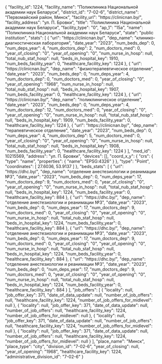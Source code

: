 {
    "facility_id": 1224,
    "facility_name": "Поликлиника Национальной академии наук Беларуси",
    "district_id": "7-02-6",
    "district_name": "Первомайский район, Минск",
    "facility_url": "https:\/\/clinicnan.by\/",
    "facility_address": "ул. П. Бровки",
    "title": "Поликлиника Национальной академии наук Беларуси",
    "facility_type": "0",
    "ap_1": "15а",
    "name": "Поликлиника Национальной академии наук Беларуси",
    "state": "public institution",
    "stats": [
        {
            "url": "https:\/\/clinicnan.by\/",
            "dep_name": "клинико-диагностическая лаборатория",
            "date_year": "2023",
            "num_beds_dep": 0,
            "num_deps_year": 4,
            "num_doctors_dep": 2,
            "num_doctors_med": 0,
            "year_of_closing": "0",
            "year_of_opening": "0",
            "num_nurse_in_hosp": null,
            "total_nub_staf_hosp": null,
            "beds_in_hospital_key": 1910,
            "num_beds_facility_year": 0,
            "healthcare_facility_key": 1224
        },
        {
            "url": "https:\/\/clinicnan.by\/",
            "dep_name": "физиотерапевтическое отделение",
            "date_year": "2023",
            "num_beds_dep": 0,
            "num_deps_year": 4,
            "num_doctors_dep": 0,
            "num_doctors_med": 0,
            "year_of_closing": "0",
            "year_of_opening": "1968",
            "num_nurse_in_hosp": null,
            "total_nub_staf_hosp": null,
            "beds_in_hospital_key": 1907,
            "num_beds_facility_year": 0,
            "healthcare_facility_key": 1224
        },
        {
            "url": "https:\/\/clinicnan.by\/",
            "dep_name": "поликлиническое отделение",
            "date_year": "2023",
            "num_beds_dep": 0,
            "num_deps_year": 4,
            "num_doctors_dep": 12,
            "num_doctors_med": 0,
            "year_of_closing": "0",
            "year_of_opening": "0",
            "num_nurse_in_hosp": null,
            "total_nub_staf_hosp": null,
            "beds_in_hospital_key": 1909,
            "num_beds_facility_year": 0,
            "healthcare_facility_key": 1224
        },
        {
            "url": "https:\/\/clinicnan.by\/",
            "dep_name": "терапевтическое отделение",
            "date_year": "2023",
            "num_beds_dep": 0,
            "num_deps_year": 4,
            "num_doctors_dep": 5,
            "num_doctors_med": 0,
            "year_of_closing": "0",
            "year_of_opening": "0",
            "num_nurse_in_hosp": null,
            "total_nub_staf_hosp": null,
            "beds_in_hospital_key": 1908,
            "num_beds_facility_year": 0,
            "healthcare_facility_key": 1224
        }
    ],
    "med_id": 10215569,
    "address": "ул. П. Бровки",
    "devices": [],
    "coord_x_y": {
        "crs": {
            "type": "name",
            "properties": {
                "name": "EPSG:4326"
            }
        },
        "type": "Point",
        "coordinates": [
            27.6036,
            53.9137
        ]
    },
    "beds_stats": [
        {
            "url": "https:\/\/dhc.by\/",
            "dep_name": "отделение анестезиологии и реанимации №3",
            "date_year": "2023",
            "num_beds_dep": 0,
            "num_deps_year": 17,
            "num_doctors_dep": 9,
            "num_doctors_med": 0,
            "year_of_closing": "0",
            "year_of_opening": "0",
            "num_nurse_in_hosp": null,
            "total_nub_staf_hosp": null,
            "beds_in_hospital_key": 1224,
            "num_beds_facility_year": 0,
            "healthcare_facility_key": 884
        },
        {
            "url": "https:\/\/dhc.by\/",
            "dep_name": "отделение анестезиологии и реанимации №3",
            "date_year": "2023",
            "num_beds_dep": 0,
            "num_deps_year": 17,
            "num_doctors_dep": 9,
            "num_doctors_med": 0,
            "year_of_closing": "0",
            "year_of_opening": "0",
            "num_nurse_in_hosp": null,
            "total_nub_staf_hosp": null,
            "beds_in_hospital_key": 1224,
            "num_beds_facility_year": 0,
            "healthcare_facility_key": 884
        },
        {
            "url": "https:\/\/dhc.by\/",
            "dep_name": "отделение анестезиологии и реанимации №3",
            "date_year": "2023",
            "num_beds_dep": 0,
            "num_deps_year": 17,
            "num_doctors_dep": 9,
            "num_doctors_med": 0,
            "year_of_closing": "0",
            "year_of_opening": "0",
            "num_nurse_in_hosp": null,
            "total_nub_staf_hosp": null,
            "beds_in_hospital_key": 1224,
            "num_beds_facility_year": 0,
            "healthcare_facility_key": 884
        },
        {
            "url": "https:\/\/dhc.by\/",
            "dep_name": "отделение анестезиологии и реанимации №3",
            "date_year": "2023",
            "num_beds_dep": 0,
            "num_deps_year": 17,
            "num_doctors_dep": 9,
            "num_doctors_med": 0,
            "year_of_closing": "0",
            "year_of_opening": "0",
            "num_nurse_in_hosp": null,
            "total_nub_staf_hosp": null,
            "beds_in_hospital_key": 1224,
            "num_beds_facility_year": 0,
            "healthcare_facility_key": 884
        }
    ],
    "job_offers": [
        {
            "locality": null,
            "job_offer_key": 371,
            "date_of_data_update": null,
            "number_of_job_offers": null,
            "healthcare_facility_key": 1224,
            "number_of_job_offers_for_midlevel": null
        },
        {
            "locality": null,
            "job_offer_key": 371,
            "date_of_data_update": null,
            "number_of_job_offers": null,
            "healthcare_facility_key": 1224,
            "number_of_job_offers_for_midlevel": null
        },
        {
            "locality": null,
            "job_offer_key": 371,
            "date_of_data_update": null,
            "number_of_job_offers": null,
            "healthcare_facility_key": 1224,
            "number_of_job_offers_for_midlevel": null
        },
        {
            "locality": null,
            "job_offer_key": 371,
            "date_of_data_update": null,
            "number_of_job_offers": null,
            "healthcare_facility_key": 1224,
            "number_of_job_offers_for_midlevel": null
        }
    ],
    "place_name": "Минск",
    "place_type": "city",
    "division_id": "7-02-6",
    "year_of_closing": null,
    "year_of_opening": "1968",
    "healthcare_facility_key": 1224,
    "administrative_division_id": "7-02-6"
}